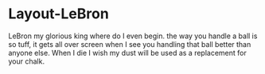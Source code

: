 # Layout-LeBron
LeBron my glorious king where do I even begin. the way you handle a ball is so tuff, it gets all over screen when I see you handling that ball better than anyone else. When I die I wish my dust will be used as a replacement for your chalk.
